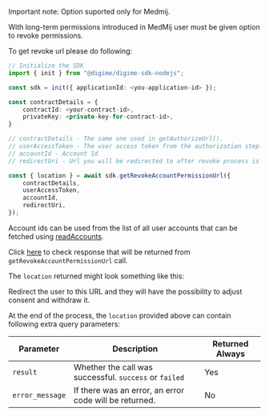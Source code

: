 Important note: Option suported only for Medmij.

With long-term permissions introduced in MedMij user must be given option to revoke permissions.

To get revoke url please do following:

```typescript
// Initialize the SDK
import { init } from "@digime/digime-sdk-nodejs";

const sdk = init({ applicationId: <you-application-id> });

const contractDetails = {
    contractId: <your-contract-id>,
    privateKey: <private-key-for-contract-id>,
}

// contractDetails - The same one used in getAuthorizeUrl().
// userAccessToken - The user access token from the authorization step.
// accountId - Account Id
// redirectUri - Url you will be redirected to after revoke process is done

const { location } = await sdk.getRevokeAccountPermissionUrl({
    contractDetails,
    userAccessToken,
    accountId,
    redirectUri,
});

```
Account ids can be used from the list of all user accounts that can be fetched using [readAccounts](./read-accounts.html).

Click [here](../../interfaces/Types.GetRevokeAccountPermissionUrlResponse.html) to check response that will be returned from `getRevokeAccountPermissionUrl` call.

The `location` returned might look something like this:

Redirect the user to this URL and they will have the possibility to adjust consent and withdraw it. 

At the end of the process, the `location` provided above can contain following extra query parameters:

| Parameter | Description | Returned Always |
|-|-|-|
| `result` | Whether the call was successful. `success` or `failed` | Yes |
| `error_message` | If there was an error, an error code will be returned. | No |